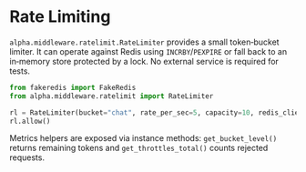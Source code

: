 # Rate Limiting

`alpha.middleware.ratelimit.RateLimiter` provides a small token‑bucket limiter.
It can operate against Redis using `INCRBY`/`PEXPIRE` or fall back to an
in‑memory store protected by a lock. No external service is required for tests.

```python
from fakeredis import FakeRedis
from alpha.middleware.ratelimit import RateLimiter

rl = RateLimiter(bucket="chat", rate_per_sec=5, capacity=10, redis_client=FakeRedis())
rl.allow()
```

Metrics helpers are exposed via instance methods:
`get_bucket_level()` returns remaining tokens and `get_throttles_total()` counts
rejected requests.

